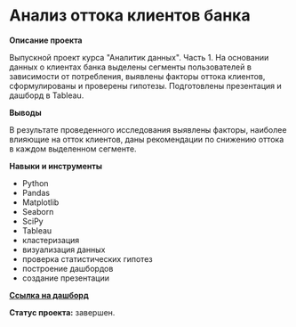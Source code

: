 # Анализ оттока клиентов банка

**Описание проекта** 

Выпускной проект курса "Аналитик данных". Часть 1. На основании данных о клиентах банка выделены сегменты пользователей в зависимости от потребления, выявлены факторы оттока клиентов, сформулированы и проверены гипотезы. Подготовлены презентация и дашборд в Tableau.

**Выводы**

В результате проведенного исследования выявлены факторы, наиболее влияющие на отток клиентов, даны рекомендации по снижению оттока в каждом выделенном сегменте.

**Навыки и инструменты**

- Python 
- Pandas
- Matplotlib
- Seaborn
- SciPy
- Tableau
- кластеризация
- визуализация данных 
- проверка статистических гипотез
- построение дашбордов
- создание презентации 

**[Ссылка на дашборд](https://public.tableau.com/views/_17016372107140/Dashboard1?:language=en-US&:sid=&:display_count=n&:origin=viz_share_link)**

**Статус проекта:** завершен.
